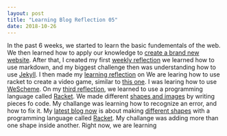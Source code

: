 ```yaml
---
layout: post
title: "Learning Blog Reflection 05"
date: 2018-10-26
---
```


In the past 6 weeks, we started to learn the basic fundementals of the web. We then learned how to apply our knowledge to [create a brand new website](/blog/2018/09/19/brand-new-website). After that, I created my first [weekly reflection](/2018/09/21/weekly-relfection-01) we learned how to use markdown, and my biggest challenge then was understanding how to use [Jekyll](https://jekyllrb.com/). I then made my [learning reflection](/blog/2018/09/27/learning-blog-reflection-02) on We are learing how to use racket to create a video game, similar to [this one](https://www.wescheme.org/run?publicId=sggzRzgU5T). I was learing how to use [WeScheme](https://www.wescheme.org/). On my [third reflection](/blog/2018/10/04/learning-blog-reflection-03), we learned to use a programming language called [Racket](https://racket-lang.org/). We made different [shapes and images](https://www.wescheme.org/view?publicId=6PL0tAmMSH2) by writing pieces fo code. My challange was learning how to recognize an error, and how to fix it. My [latest blog now](/blog/2018/10/12/learning-blog-reflection-04) is about making [different shapes](https://www.wescheme.org/run?publicId=NykQ6bDlxa) with a programming language called [Racket](https://racket-lang.org/). My challange was adding more than one shape inside another. Right now, we are learning
